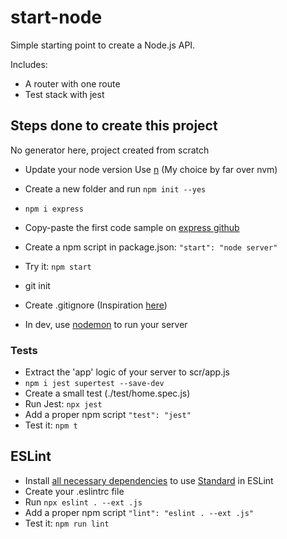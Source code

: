 # start-node

Simple starting point to create a Node.js API.

Includes:
 - A router with one route
 - Test stack with jest

## Steps done to create this project

No generator here, project created from scratch

 - Update your node version
Use [n](https://github.com/tj/n) (My choice by far over nvm)

 - Create a new folder and run ```npm init --yes```

 - ```npm i express```
 - Copy-paste the first code sample on [express github](https://github.com/expressjs/express)
 - Create a npm script in package.json: ```"start": "node server"```
 - Try it: ```npm start```

 - git init
 - Create .gitignore (Inspiration [here](https://github.com/github/gitignore/blob/master/Node.gitignore))

 - In dev, use [nodemon](https://github.com/remy/nodemon) to run your server

### Tests

 - Extract the 'app' logic of your server to scr/app.js
 - ```npm i jest supertest --save-dev```
 - Create a small test (./test/home.spec.js)
 - Run Jest: ```npx jest```
 - Add a proper npm script ```"test": "jest"```
 - Test it: ```npm t```

## ESLint

 - Install [all necessary dependencies](https://github.com/standard/eslint-config-standard) to use [Standard](https://standardjs.com/) in ESLint
 - Create your .eslintrc file
 - Run ```npx eslint . --ext .js```
 - Add a proper npm script ```"lint": "eslint . --ext .js"```
 - Test it: ```npm run lint```
